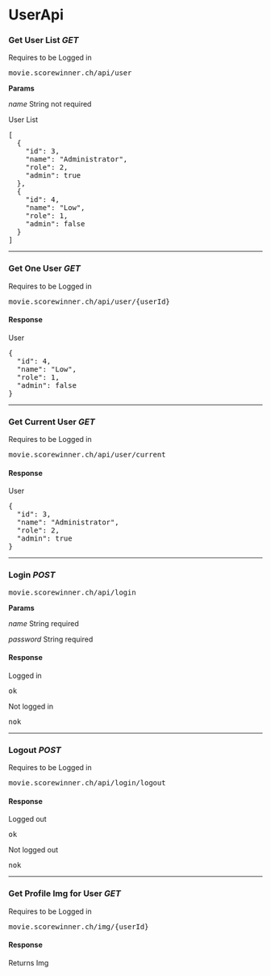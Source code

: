 <h1>UserApi</h1>
<h3>Get User List <i>GET</i></h3>
<p>Requires to be Logged in</p>
<pre>movie.scorewinner.ch/api/user</pre>
<b>Params</b>
<p><i>name</i> String not required</p>
<p>User List</p>
<pre>
[
  {
    "id": 3,
    "name": "Administrator",
    "role": 2,
    "admin": true
  },
  {
    "id": 4,
    "name": "Low",
    "role": 1,
    "admin": false
  }
]
</pre>
<hr>
<h3>Get One User <i>GET</i></h3>
<p>Requires to be Logged in</p>
<pre>movie.scorewinner.ch/api/user/{userId}</pre>
<h4>Response</h4>
<p>User</p>
<pre>
{
  "id": 4,
  "name": "Low",
  "role": 1,
  "admin": false
}
</pre>
<hr>
<h3>Get Current User <i>GET</i></h3>
<p>Requires to be Logged in</p>
<pre>movie.scorewinner.ch/api/user/current</pre>
<h4>Response</h4>
<p>User</p>
<pre>
{
  "id": 3,
  "name": "Administrator",
  "role": 2,
  "admin": true
}
</pre>
<hr>
<h3>Login <i>POST</i></h3>
<pre>movie.scorewinner.ch/api/login</pre>
<b>Params</b>
<p><i>name</i> String required</p>
<p><i>password</i> String required</p>
<h4>Response</h4>
<p>Logged in</p>
<pre>ok</pre>
<p>Not logged in</p>
<pre>nok</pre>
<hr>
<h3>Logout <i>POST</i></h3>
<p>Requires to be Logged in</p>
<pre>movie.scorewinner.ch/api/login/logout</pre>
<h4>Response</h4>
<p>Logged out</p>
<pre>ok</pre>
<p>Not logged out</p>
<pre>nok</pre>
<hr>
<h3>Get Profile Img for User <i>GET</i></h3>
<p>Requires to be Logged in</p>
<pre>movie.scorewinner.ch/img/{userId}</pre>
<h4>Response</h4>
<p>Returns Img</p>
